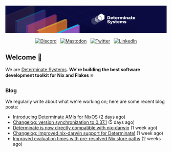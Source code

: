 <p align="center">
  <a href="https://determinate.systems" target="_blank"><img src="https://raw.githubusercontent.com/determinatesystems/.github/main/.github/banner.jpg"></a>
</p>
<p align="center">
  &nbsp;<a href="https://determinate.systems/discord" target="_blank"><img alt="Discord" src="https://img.shields.io/discord/1116012109709463613?style=for-the-badge&logo=discord&logoColor=%23ffffff&label=Discord&labelColor=%234253e8&color=%23e4e2e2"></a>&nbsp;
  &nbsp;<a href="https://hachyderm.io/@determinatesystems" target="_blank"><img alt="Mastodon" src="https://img.shields.io/badge/Mastodon-6468fa?style=for-the-badge&logo=mastodon&logoColor=%23ffffff"></a>&nbsp;
  &nbsp;<a href="https://twitter.com/DeterminateSys" target="_blank"><img alt="Twitter" src="https://img.shields.io/badge/Twitter-303030?style=for-the-badge&logo=x&logoColor=%23ffffff"></a>&nbsp;
  &nbsp;<a href="https://www.linkedin.com/company/determinate-systems" target="_blank"><img alt="LinkedIn" src="https://img.shields.io/badge/LinkedIn-1667be?style=for-the-badge&logo=linkedin&logoColor=%23ffffff"></a>&nbsp;
</p>

## Welcome 👋

We are [Determinate Systems](https://determinate.systems).
**We're building the best software development toolkit for Nix and Flakes** ❄️

### Blog 

We regularly write about what we're working on; here are some recent blog posts:


- [Introducing Determinate AMIs for NixOS](https://determinate.systems/posts/nixos-amis/) (2 days ago)
- [Changelog: version synchronization to 0.37.1](https://determinate.systems/posts/changelog-determinate-nix-0371/) (5 days ago)
- [Determinate is now directly compatible with nix-darwin](https://determinate.systems/posts/nix-darwin-updates/) (1 week ago)
- [Changelog: improved nix-darwin support for Determinate!](https://determinate.systems/posts/changelog-determinate-nix-033/) (1 week ago)
- [Improved evaluation times with pre-resolved Nix store paths](https://determinate.systems/posts/resolved-store-paths/) (2 weeks ago)
